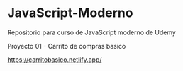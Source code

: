 # JavaScript-Moderno
Repositorio para curso de JavaScript moderno  de Udemy



Proyecto 01 - Carrito de compras basico 

https://carritobasico.netlify.app/
